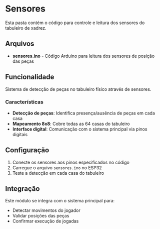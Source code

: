 # Sensores

Esta pasta contém o código para controle e leitura dos sensores do tabuleiro de xadrez.

## Arquivos

- **sensores.ino** - Código Arduino para leitura dos sensores de posição das peças

## Funcionalidade

Sistema de detecção de peças no tabuleiro físico através de sensores.

### Características

- **Detecção de peças**: Identifica presença/ausência de peças em cada casa
- **Mapeamento 8x8**: Cobre todas as 64 casas do tabuleiro
- **Interface digital**: Comunicação com o sistema principal via pinos digitais

## Configuração

1. Conecte os sensores aos pinos especificados no código
2. Carregue o arquivo `sensores.ino` no ESP32
3. Teste a detecção em cada casa do tabuleiro

## Integração

Este módulo se integra com o sistema principal para:
- Detectar movimentos do jogador
- Validar posições das peças
- Confirmar execução de jogadas
